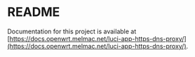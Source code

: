 # README

Documentation for this project is available at [https://docs.openwrt.melmac.net/luci-app-https-dns-proxy/](https://docs.openwrt.melmac.net/luci-app-https-dns-proxy/).

